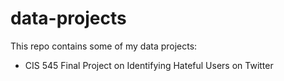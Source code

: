 # data-projects

This repo contains some of my data projects: 
- CIS 545 Final Project on Identifying Hateful Users on Twitter  
